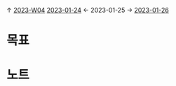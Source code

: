 
↑ [2023-W04](2023-W04.md)
[2023-01-24](2023-01-24.md) ← 2023-01-25 → [2023-01-26](2023-01-26.md)


# 목표



# 노트




